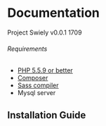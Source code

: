 # Documentation
Project Swiely v0.0.1 1709
###### Requirements
- [PHP 5.5.9 or better]()
- [Composer](https://getcomposer.org/)
- [Sass compiler](http://koala-app.com/)
- Mysql server


## Installation Guide

